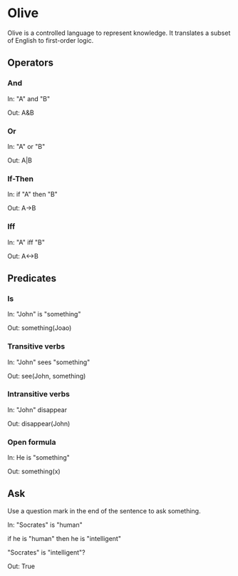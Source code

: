 # Olive

Olive is a controlled language to represent knowledge. It translates a subset of English to first-order logic.

## Operators

### And

In:
"A" and "B"

Out:
A&B

### Or

In:
"A" or "B"

Out:
A|B

### If-Then

In:
if "A" then "B"

Out:
A->B

### Iff

In:
"A" iff "B"

Out:
A<->B

## Predicates

### Is

In:
"John" is "something"

Out:
something(Joao)


### Transitive verbs

In:
"John" sees "something"

Out:
see(John, something)

### Intransitive verbs

In:
"John" disappear

Out:
disappear(John)


### Open formula

In:
He is "something"

Out:
something(x)

## Ask

Use a question mark in the end of the sentence to ask something.

In:
"Socrates" is "human"

if he is "human" then he is "intelligent"

"Socrates" is "intelligent"?

Out:
True



